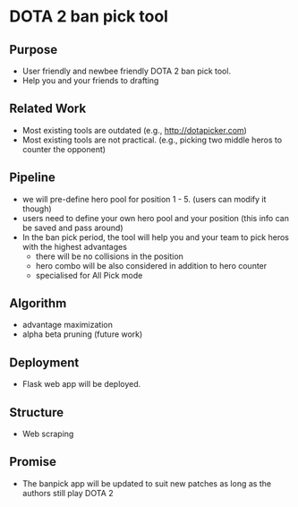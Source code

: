 # DOTA 2 ban pick tool 

## Purpose 
- User friendly and newbee friendly DOTA 2 ban pick tool. 
- Help you and your friends to drafting 

## Related Work 
- Most existing tools are outdated (e.g., http://dotapicker.com)
- Most existing tools are not practical. (e.g., picking two middle heros to counter the opponent)

## Pipeline 
- we will pre-define hero pool for position 1 - 5. (users can modify it though)
- users need to define your own hero pool and your position (this info can be saved and pass around)
- In the ban pick period, the tool will help you and your team to pick heros with the highest advantages 
  - there will be no collisions in the position 
  - hero combo will be also considered in addition to hero counter
  - specialised for All Pick mode


## Algorithm 
- advantage maximization 
- alpha beta pruning (future work)

## Deployment 
- Flask web app will be deployed. 

## Structure 
- Web scraping 

## Promise
- The banpick app will be updated to suit new patches as long as the authors still play DOTA 2 